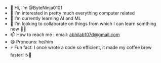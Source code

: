 - 👋 Hi, I’m @ByteNinja0101
- 👀 I’m interested in pretty much everything computer related
- 🌱 I’m currently learning AI and ML
- 💞️ I’m looking to collaborate on things from which I can learn somthing new 😶‍🌫️
- 📫 How to reach me : email: abhilab107d@gmail.com
- 😄 Pronouns: he/him
- ⚡ Fun fact:  I once wrote a code so efficient, it made my coffee brew faster! ☕️🚀

<!---
ByteNinja0101/ByteNinja0101 is a ✨ special ✨ repository because its `README.md` (this file) appears on your GitHub profile.
You can click the Preview link to take a look at your changes.
--->

